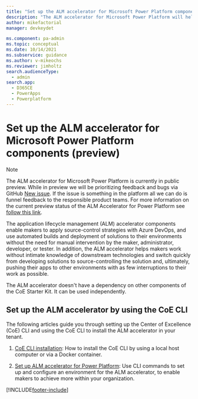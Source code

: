 ```yaml
---
title: "Set up the ALM accelerator for Microsoft Power Platform components | MicrosoftDocs"
description: "The ALM accelerator for Microsoft Power Platform will help you follow ALM patterns and practices to source-control and move your solutions from your development environment to test and production environments with Azure DevOps. This guide will walk through the setup of the accelerator by using the Center of Excellence CLI"
author: mikefactorial
manager: devkeydet

ms.component: pa-admin
ms.topic: conceptual
ms.date: 10/14/2021
ms.subservice: guidance
ms.author: v-mikeochs
ms.reviewer: jimholtz
search.audienceType: 
  - admin
search.app: 
  - D365CE
  - PowerApps
  - Powerplatform
---
```


# Set up the ALM accelerator for Microsoft Power Platform components (preview)

> [!NOTE]
> The ALM accelerator for Microsoft Power Platform is currently in public preview. While in preview we will be prioritizing feedback and bugs via GitHub [New issue](https://github.com/microsoft/coe-starter-kit/labels/alm-accelerator). If the issue is something in the platform all we can do is funnel feedback to the responsible product teams. For more information on the current preview status of the ALM Accelerator for Power Platform see [follow this link](https://github.com/microsoft/coe-starter-kit/blob/main/CenterofExcellenceALMAccelerator/PREVIEW.md).

The application lifecycle management (ALM) accelerator components enable makers to apply source-control strategies with Azure DevOps, and use automated builds and deployment of solutions to their environments without the need for manual intervention by the maker, administrator, developer, or tester. In addition, the ALM accelerator helps makers work without intimate knowledge of downstream technologies and switch quickly from developing solutions to source-controlling the solution and, ultimately, pushing their apps to other environments with as few interruptions to their work as possible.

The ALM accelerator doesn't have a dependency on other components of the CoE Starter Kit. It can be used independently.

## Set up the ALM accelerator by using the CoE CLI

The following articles guide you through setting up the Center of Excellence (CoE) CLI and using the CoE CLI to install the ALM accelerator in your tenant.

1. [CoE CLI installation](./cli/install.md): How to install the CoE CLI by using a local host computer or via a Docker container.

1. [Set up ALM accelerator for Power Platform](./cli/alm/admin-install.md): Use CLI commands to set up and configure an environment for the ALM accelerator, to enable makers to achieve more within your organization.

[!INCLUDE[footer-include](../../includes/footer-banner.md)]
